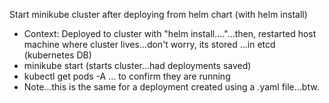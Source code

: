 Start minikube cluster after deploying from helm chart (with helm install)
- Context: Deployed to cluster with "helm install...."...then, restarted host machine where cluster lives...don't worry, its stored ...in etcd (kubernetes DB)
- minikube start (starts cluster...had deployments saved)
- kubectl get pods -A ... to confirm they are running
- Note...this is the same for a deployment created using a .yaml file...btw.